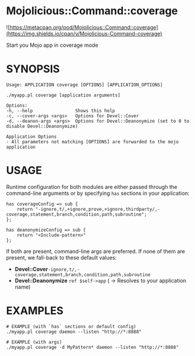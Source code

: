 # Mojolicious::Command::coverage

![https://metacpan.org/pod/Mojolicious::Command::coverage](https://img.shields.io/cpan/v/Mojolicious-Command-coverage)

Start you Mojo app in coverage mode

# SYNOPSIS

```text
Usage: APPLICATION coverage [OPTIONS] [APPLICATION_OPTIONS]

./myapp.pl coverage [application arguments]

Options:
-h, --help                Shows this help
-c, --cover-args <args>   Options for Devel::Cover
-d, --deanon-args <args>  Options for Devel::Deanonymize (set to 0 to disable Devel::Deanonymize)

Application Options
- All parameters not matching [OPTIONS] are forwarded to the mojo application
```

# USAGE

Runtime configuration for both modules are either passed through the command-line arguments or by specifying
`has` sections in your application:

```perl5
has coverageConfig => sub {
    return "-ignore,t/,+ignore,prove,+ignore,thirdparty/,-coverage,statement,branch,condition,path,subroutine";
};

has deanonymizeConfig => sub {
    return "<Include-pattern>"
};
```

If both are present, command-line args are preferred. If none of them are present, we fall-back to these default values:

- **Devel::Cover**`-ignore,t/,-coverage,statement,branch,condition,path,subroutine`
- **Devel::Deanonymize** `ref $self->app` ( -> Resolves to your application name)

# EXAMPLES

```shell
# EXAMPLE (with `has` sections or default config)
./myapp.pl coverage daemon --listen "http://*:8888"

# EXAMPLE (with args)
./myapp.pl coverage -d MyPattern* daemon --listen "http://*:8888"
```



